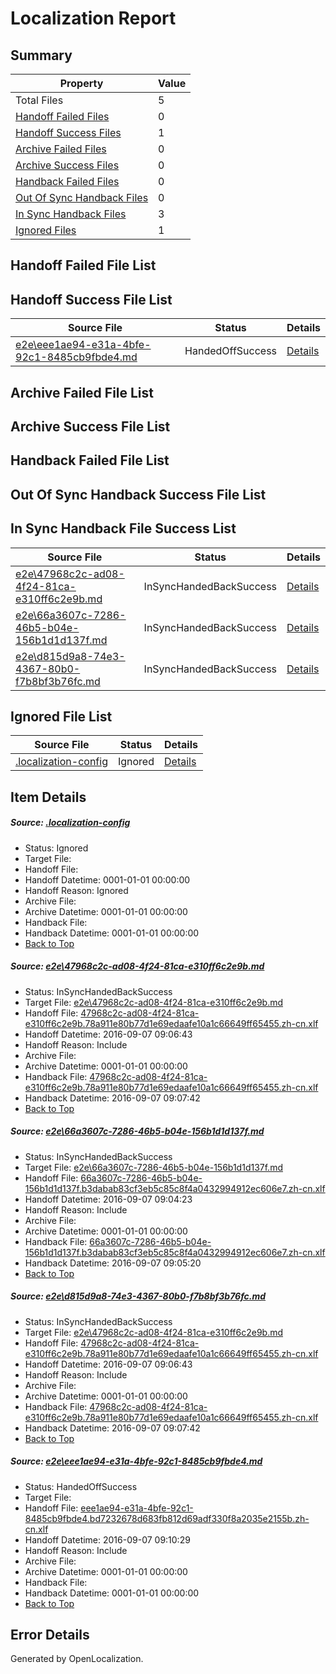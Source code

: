 # <a name='report-top'></a> Localization Report

## Summary
 Property | Value 
 -------- | ----- 
 Total Files | 5
[ Handoff Failed Files ](#handoff-failed-list)| 0
[ Handoff Success Files ](#handoff-success-list)| 1
[ Archive Failed Files ](#archive-failed-list)| 0
[ Archive Success Files ](#archive-success-list)| 0
[ Handback Failed Files ](#handback-failed-list)| 0
[ Out Of Sync Handback Files ](#outofsync-handback-success-list)| 0
[ In Sync Handback Files ](#insync-handback-success-list)| 3
[ Ignored Files ](#ignored-list)| 1

## <a name='handoff-failed-list'></a> Handoff Failed File List

## <a name='handoff-success-list'></a> Handoff Success File List
 Source File | Status | Details 
 ----------- | ------ | ------- 
 [e2e\eee1ae94-e31a-4bfe-92c1-8485cb9fbde4.md](https://github.com/OpenLocalizationTestOrg/ol-test0/blob/59273c86f5fa060e44c94a7bae5b2c7911eab0bd/e2e/eee1ae94-e31a-4bfe-92c1-8485cb9fbde4.md) | HandedOffSuccess | [Details](#464b3e16e6cf8068ba8796869a3b8c54256b9bc44)

## <a name='archive-failed-list'></a> Archive Failed File List

## <a name='archive-success-list'></a> Archive Success File List

## <a name='handback-failed-list'></a> Handback Failed File List

## <a name='outofsync-handback-success-list'></a> Out Of Sync Handback Success File List

## <a name='insync-handback-success-list'></a> In Sync Handback File Success List
 Source File | Status | Details 
 ----------- | ------ | ------- 
 [e2e\47968c2c-ad08-4f24-81ca-e310ff6c2e9b.md](https://github.com/OpenLocalizationTestOrg/ol-test0/blob/193a3ab25ccde90f0e7d11fa3d38a5ab614ae298/e2e/47968c2c-ad08-4f24-81ca-e310ff6c2e9b.md) | InSyncHandedBackSuccess | [Details](#ab86746abdc2a7353660438f117b1b24cf4fadd81)
 [e2e\66a3607c-7286-46b5-b04e-156b1d1d137f.md](https://github.com/OpenLocalizationTestOrg/ol-test0/blob/8f0d5dc60415f625fb93f16facb3887632e69e37/e2e/66a3607c-7286-46b5-b04e-156b1d1d137f.md) | InSyncHandedBackSuccess | [Details](#6a96459d10e487d98809e9cd30196cf8f426f8282)
 [e2e\d815d9a8-74e3-4367-80b0-f7b8bf3b76fc.md](https://github.com/OpenLocalizationTestOrg/ol-test0/blob/59273c86f5fa060e44c94a7bae5b2c7911eab0bd/e2e/d815d9a8-74e3-4367-80b0-f7b8bf3b76fc.md) | InSyncHandedBackSuccess | [Details](#ab86746abdc2a7353660438f117b1b24cf4fadd83)

## <a name='ignored-list'></a> Ignored File List
 Source File | Status | Details 
 ----------- | ------ | ------- 
 [.localization-config](https://github.com/OpenLocalizationTestOrg/ol-test0/blob/59273c86f5fa060e44c94a7bae5b2c7911eab0bd/.localization-config) | Ignored | [Details](#c268a05ecaa7ec85942ed632c29928ee5bd6da8d0)

## Item Details
##### <a name='c268a05ecaa7ec85942ed632c29928ee5bd6da8d0'></a> Source: [.localization-config](https://github.com/OpenLocalizationTestOrg/ol-test0/blob/59273c86f5fa060e44c94a7bae5b2c7911eab0bd/.localization-config)
* Status: Ignored
* Target File: 
* Handoff File: 
* Handoff Datetime: 0001-01-01 00:00:00
* Handoff Reason: Ignored
* Archive File: 
* Archive Datetime: 0001-01-01 00:00:00
* Handback File: 
* Handback Datetime: 0001-01-01 00:00:00
* [Back to Top](#report-top)

##### <a name='ab86746abdc2a7353660438f117b1b24cf4fadd81'></a> Source: [e2e\47968c2c-ad08-4f24-81ca-e310ff6c2e9b.md](https://github.com/OpenLocalizationTestOrg/ol-test0/blob/193a3ab25ccde90f0e7d11fa3d38a5ab614ae298/e2e/47968c2c-ad08-4f24-81ca-e310ff6c2e9b.md)
* Status: InSyncHandedBackSuccess
* Target File: [e2e\47968c2c-ad08-4f24-81ca-e310ff6c2e9b.md](https://github.com/OpenLocalizationTestOrg/ol-test0-zhcn/blob/c9fab74320c3c759f10a562c4f1413a88ba878ff/e2e/47968c2c-ad08-4f24-81ca-e310ff6c2e9b.md)
* Handoff File: [47968c2c-ad08-4f24-81ca-e310ff6c2e9b.78a911e80b77d1e69edaafe10a1c66649ff65455.zh-cn.xlf](https://github.com/OpenLocalizationTestOrg/ol-test0-handoff/blob/cbb3164a2826353bd4b064400e58bce392456e5f/ol-handoff/OpenLocalizationTestOrg/ol-test0-zhcn/yuwzho/ht/47968c2c-ad08-4f24-81ca-e310ff6c2e9b.78a911e80b77d1e69edaafe10a1c66649ff65455.zh-cn.xlf)
* Handoff Datetime: 2016-09-07 09:06:43
* Handoff Reason: Include
* Archive File: 
* Archive Datetime: 0001-01-01 00:00:00
* Handback File: [47968c2c-ad08-4f24-81ca-e310ff6c2e9b.78a911e80b77d1e69edaafe10a1c66649ff65455.zh-cn.xlf](https://github.com/OpenLocalizationTestOrg/ol-test0-handback/blob/c6932b49b5999d34db0e87680efb3f87f316a9b4/ol-handback/OpenLocalizationTestOrg/ol-test0-zhcn/yuwzho/ht/47968c2c-ad08-4f24-81ca-e310ff6c2e9b.78a911e80b77d1e69edaafe10a1c66649ff65455.zh-cn.xlf)
* Handback Datetime: 2016-09-07 09:07:42
* [Back to Top](#report-top)

##### <a name='6a96459d10e487d98809e9cd30196cf8f426f8282'></a> Source: [e2e\66a3607c-7286-46b5-b04e-156b1d1d137f.md](https://github.com/OpenLocalizationTestOrg/ol-test0/blob/8f0d5dc60415f625fb93f16facb3887632e69e37/e2e/66a3607c-7286-46b5-b04e-156b1d1d137f.md)
* Status: InSyncHandedBackSuccess
* Target File: [e2e\66a3607c-7286-46b5-b04e-156b1d1d137f.md](https://github.com/OpenLocalizationTestOrg/ol-test0-zhcn/blob/35b653bd46c2478198151f450f2669d8ab203fcd/e2e/66a3607c-7286-46b5-b04e-156b1d1d137f.md)
* Handoff File: [66a3607c-7286-46b5-b04e-156b1d1d137f.b3dabab83cf3eb5c85c8f4a0432994912ec606e7.zh-cn.xlf](https://github.com/OpenLocalizationTestOrg/ol-test0-handoff/blob/408d2338188657b8c99a6e869eb9f74d62939638/ol-handoff/OpenLocalizationTestOrg/ol-test0-zhcn/yuwzho/ht/66a3607c-7286-46b5-b04e-156b1d1d137f.b3dabab83cf3eb5c85c8f4a0432994912ec606e7.zh-cn.xlf)
* Handoff Datetime: 2016-09-07 09:04:23
* Handoff Reason: Include
* Archive File: 
* Archive Datetime: 0001-01-01 00:00:00
* Handback File: [66a3607c-7286-46b5-b04e-156b1d1d137f.b3dabab83cf3eb5c85c8f4a0432994912ec606e7.zh-cn.xlf](https://github.com/OpenLocalizationTestOrg/ol-test0-handback/blob/b5b557191b6a337f5cbbefaa6f2c5c2947750621/ol-handback/OpenLocalizationTestOrg/ol-test0-zhcn/yuwzho/ht/66a3607c-7286-46b5-b04e-156b1d1d137f.b3dabab83cf3eb5c85c8f4a0432994912ec606e7.zh-cn.xlf)
* Handback Datetime: 2016-09-07 09:05:20
* [Back to Top](#report-top)

##### <a name='ab86746abdc2a7353660438f117b1b24cf4fadd83'></a> Source: [e2e\d815d9a8-74e3-4367-80b0-f7b8bf3b76fc.md](https://github.com/OpenLocalizationTestOrg/ol-test0/blob/59273c86f5fa060e44c94a7bae5b2c7911eab0bd/e2e/d815d9a8-74e3-4367-80b0-f7b8bf3b76fc.md)
* Status: InSyncHandedBackSuccess
* Target File: [e2e\47968c2c-ad08-4f24-81ca-e310ff6c2e9b.md](https://github.com/OpenLocalizationTestOrg/ol-test0-zhcn/blob/c9fab74320c3c759f10a562c4f1413a88ba878ff/e2e/47968c2c-ad08-4f24-81ca-e310ff6c2e9b.md)
* Handoff File: [47968c2c-ad08-4f24-81ca-e310ff6c2e9b.78a911e80b77d1e69edaafe10a1c66649ff65455.zh-cn.xlf](https://github.com/OpenLocalizationTestOrg/ol-test0-handoff/blob/cbb3164a2826353bd4b064400e58bce392456e5f/ol-handoff/OpenLocalizationTestOrg/ol-test0-zhcn/yuwzho/ht/47968c2c-ad08-4f24-81ca-e310ff6c2e9b.78a911e80b77d1e69edaafe10a1c66649ff65455.zh-cn.xlf)
* Handoff Datetime: 2016-09-07 09:06:43
* Handoff Reason: Include
* Archive File: 
* Archive Datetime: 0001-01-01 00:00:00
* Handback File: [47968c2c-ad08-4f24-81ca-e310ff6c2e9b.78a911e80b77d1e69edaafe10a1c66649ff65455.zh-cn.xlf](https://github.com/OpenLocalizationTestOrg/ol-test0-handback/blob/c6932b49b5999d34db0e87680efb3f87f316a9b4/ol-handback/OpenLocalizationTestOrg/ol-test0-zhcn/yuwzho/ht/47968c2c-ad08-4f24-81ca-e310ff6c2e9b.78a911e80b77d1e69edaafe10a1c66649ff65455.zh-cn.xlf)
* Handback Datetime: 2016-09-07 09:07:42
* [Back to Top](#report-top)

##### <a name='464b3e16e6cf8068ba8796869a3b8c54256b9bc44'></a> Source: [e2e\eee1ae94-e31a-4bfe-92c1-8485cb9fbde4.md](https://github.com/OpenLocalizationTestOrg/ol-test0/blob/59273c86f5fa060e44c94a7bae5b2c7911eab0bd/e2e/eee1ae94-e31a-4bfe-92c1-8485cb9fbde4.md)
* Status: HandedOffSuccess
* Target File: 
* Handoff File: [eee1ae94-e31a-4bfe-92c1-8485cb9fbde4.bd7232678d683fb812d69adf330f8a2035e2155b.zh-cn.xlf](https://github.com/OpenLocalizationTestOrg/ol-test0-handoff/blob/bbfc30c6241e33f3db1f1de31619134a48eb0686/ol-handoff/OpenLocalizationTestOrg/ol-test0-zhcn/yuwzho/ht/eee1ae94-e31a-4bfe-92c1-8485cb9fbde4.bd7232678d683fb812d69adf330f8a2035e2155b.zh-cn.xlf)
* Handoff Datetime: 2016-09-07 09:10:29
* Handoff Reason: Include
* Archive File: 
* Archive Datetime: 0001-01-01 00:00:00
* Handback File: 
* Handback Datetime: 0001-01-01 00:00:00
* [Back to Top](#report-top)


## Error Details

Generated by OpenLocalization.
